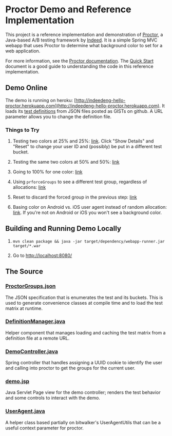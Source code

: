 # Proctor Demo and Reference Implementation

This project is a reference implementation and demonstration of [Proctor](https://github.com/indeedeng/proctor), a Java-based A/B testing framework by [Indeed](http://engineering.indeed.com). It is a simple Spring MVC webapp that uses Proctor to determine what background color to set for a web application.

For more information, see the [Proctor documentation](http://indeedeng.github.io/proctor). The [Quick Start](http://indeedeng.github.io/proctor/docs/quick-start/) document is a good guide to understanding the code in this reference implementation.

## Demo Online

The demo is running on heroku: [http://indeedeng-hello-proctor.herokuapp.com](http://indeedeng-hello-proctor.herokuapp.com). It loads its [test definitions](http://indeedeng.github.io/proctor/docs/terminology/#toc_4) from JSON files posted as GISTs on github. A URL parameter allows you to change the definition file.

### Things to Try

1. Testing two colors at 25% and 25%: [link](http://indeedeng-hello-proctor.herokuapp.com/?defn=https%3A%2F%2Fgist.github.com%2Fyouknowjack%2F6771052%2Fraw).  Click "Show Details" and "Reset" to change your user ID and (possibly) be put in a different test bucket.

1. Testing the same two colors at 50% and 50%: [link](http://indeedeng-hello-proctor.herokuapp.com/?defn=https%3A%2F%2Fgist.github.com%2Fyouknowjack%2F6718854%2Fraw)

1. Going to 100% for one color: [link](http://indeedeng-hello-proctor.herokuapp.com/?defn=https%3A%2F%2Fgist.github.com%2Fyouknowjack%2F6718870%2Fraw)

1. Using `prforceGroups` to see a different test group, regardless of allocations: [link](http://indeedeng-hello-proctor.herokuapp.com/?prforceGroups=bgcolortst3)

1. Reset to discard the forced group in the previous step: [link](http://indeedeng-hello-proctor.herokuapp.com/reset)

1. Basing color on Android vs. iOS user agent instead of random allocation: [link](http://indeedeng-hello-proctor.herokuapp.com/?defn=https%3A%2F%2Fgist.github.com%2Fyouknowjack%2F6718801%2Fraw). If you're not on Android or iOS you won't see a background color.

## Building and Running Demo Locally

1. `mvn clean package && java -jar target/dependency/webapp-runner.jar target/*.war`

1. Go to [http://localhost:8080/](http://localhost:8080/)

## The Source

### [ProctorGroups.json](https://github.com/indeedeng/proctor-demo/blob/master/src/main/proctor/com/indeed/demo/ProctorGroups.json)
The JSON specification that is enumerates the test and its buckets. This is used to generate convenience classes at compile time and to load the test matrix at runtime.

### [DefinitionManager.java](https://github.com/indeedeng/proctor-demo/blob/master/src/main/java/com/indeed/demo/proctor/DefinitionManager.java)
Helper component that manages loading and caching the test matrix from a definition file at a remote URL.

### [DemoController.java](https://github.com/indeedeng/proctor-demo/blob/master/src/main/java/com/indeed/demo/proctor/DemoController.java)
Spring controller that handles assigning a UUID cookie to identify the user and calling into proctor to get the groups for the current user.

### [demo.jsp](https://github.com/indeedeng/proctor-demo/blob/master/src/main/webapp/WEB-INF/jsp/demo.jsp)
Java Servlet Page view for the demo controller; renders the test behavior and some controls to interact with the demo.

### [UserAgent.java](https://github.com/indeedeng/proctor-demo/blob/master/src/main/java/com/indeed/web/useragents/UserAgent.java)
A helper class based partially on bitwalker's UserAgentUtils that can be a useful context parameter for proctor.
